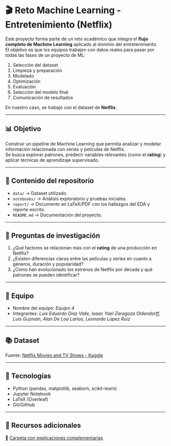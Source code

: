 # 🎬 Reto Machine Learning - Entretenimiento (Netflix)

Este proyecto forma parte de un reto académico que integra el **flujo completo de Machine Learning** aplicado al dominio del entretenimiento.  
El objetivo es que los equipos trabajen con datos reales para pasar por todas las fases de un proyecto de ML:

1. Selección del dataset  
2. Limpieza y preparación  
3. Modelado  
4. Optimización  
5. Evaluación  
6. Selección del modelo final  
7. Comunicación de resultados  

En nuestro caso, se trabajó con el dataset de **Netflix**.

---

## 📊 Objetivo
Construir un pipeline de Machine Learning que permita analizar y modelar información relacionada con series y películas de Netflix.  
Se busca explorar patrones, predecir variables relevantes (como el **rating**) y aplicar técnicas de aprendizaje supervisado.

---

## 📂 Contenido del repositorio
- `data/` → Dataset utilizado.  
- `notebooks/` → Análisis exploratorio y pruebas iniciales.  
- `report/` → Documento en LaTeX/PDF con los hallazgos del EDA y reporte escrito.  
- `README.md` → Documentación del proyecto.  

---

## 📝 Preguntas de investigación
1. ¿Qué factores se relacionan más con el **rating** de una producción en Netflix?  
2. ¿Existen diferencias claras entre las películas y series en cuanto a géneros, duración y popularidad?  
3. ¿Cómo han evolucionado los estrenos de Netflix por década y qué patrones se pueden identificar?  

---

## 👥 Equipo
- Nombre del equipo: *Equipo 4*  
- Integrantes: *Luis Eduardo Diaz Valle, Isaac Yael Zaragoza Oldendorff, Luis Guzmán, Alan De Loa Larios, Leonardo Lopez Ruiz*  

---

## 📚 Dataset
Fuente: [Netflix Movies and TV Shows - Kaggle](https://www.kaggle.com/datasets/shivamb/netflix-shows)

---

## 🚀 Tecnologías
- Python (pandas, matplotlib, seaborn, scikit-learn)  
- Jupyter Notebook  
- LaTeX (Overleaf)  
- Git/GitHub  

---

## 🔗 Recursos adicionales
📂 [Carpeta con explicaciones complementarias](https://drive.google.com/drive/folders/11AxYM0DINSdf-weaVECrI5LmWl2uYmEF?usp=sharing)
